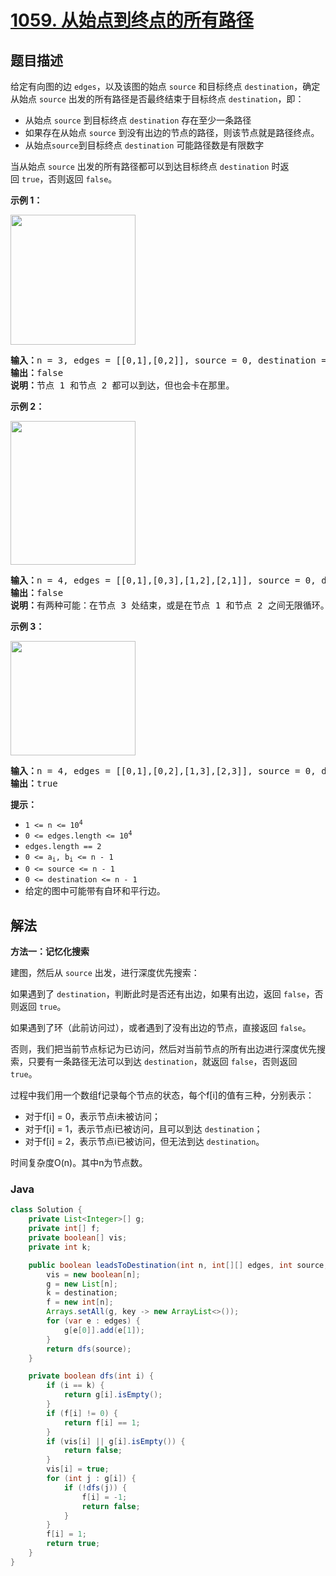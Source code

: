 # [1059. 从始点到终点的所有路径](https://leetcode.cn/problems/all-paths-from-source-lead-to-destination)

## 题目描述

<p>给定有向图的边&nbsp;<code>edges</code>，以及该图的始点&nbsp;<code>source</code>&nbsp;和目标终点&nbsp;<code>destination</code>，确定从始点&nbsp;<code>source</code>&nbsp;出发的所有路径是否最终结束于目标终点&nbsp;<code>destination</code>，即：</p>

<ul>
	<li>从始点&nbsp;<code>source</code> 到目标终点&nbsp;<code>destination</code> 存在至少一条路径</li>
	<li>如果存在从始点&nbsp;<code>source</code> 到没有出边的节点的路径，则该节点就是路径终点。</li>
	<li>从始点<code>source</code>到目标终点&nbsp;<code>destination</code> 可能路径数是有限数字</li>
</ul>

<p>当从始点&nbsp;<code>source</code> 出发的所有路径都可以到达目标终点&nbsp;<code>destination</code> 时返回&nbsp;<code>true</code>，否则返回 <code>false</code>。</p>

<p><strong>示例 1：</strong></p>

<p><img alt="" src="https://gcore.jsdelivr.net/gh/doocs/leetcode@main/solution/1000-1099/1059.All%20Paths%20from%20Source%20Lead%20to%20Destination/images/485_example_1.png" style="height: 208px; width: 200px;" /></p>

<pre>
<strong>输入：</strong>n = 3, edges = [[0,1],[0,2]], source = 0, destination = 2
<strong>输出：</strong>false
<strong>说明：</strong>节点 1 和节点 2 都可以到达，但也会卡在那里。
</pre>

<p><strong>示例 2：</strong></p>

<p><img alt="" src="https://gcore.jsdelivr.net/gh/doocs/leetcode@main/solution/1000-1099/1059.All%20Paths%20from%20Source%20Lead%20to%20Destination/images/485_example_2.png" style="height: 230px; width: 200px;" /></p>

<pre>
<strong>输入：</strong>n = 4, edges = [[0,1],[0,3],[1,2],[2,1]], source = 0, destination = 3
<strong>输出：</strong>false
<strong>说明：</strong>有两种可能：在节点 3 处结束，或是在节点 1 和节点 2 之间无限循环。
</pre>

<p><strong>示例 3：</strong></p>

<p><img alt="" src="https://gcore.jsdelivr.net/gh/doocs/leetcode@main/solution/1000-1099/1059.All%20Paths%20from%20Source%20Lead%20to%20Destination/images/485_example_3.png" style="height: 183px; width: 200px;" /></p>

<pre>
<strong>输入：</strong>n = 4, edges = [[0,1],[0,2],[1,3],[2,3]], source = 0, destination = 3
<strong>输出：</strong>true
</pre>

<p><strong>提示：</strong></p>

<ul>
	<li><code>1 &lt;= n &lt;= 10<sup>4</sup></code></li>
	<li><code>0 &lt;= edges.length &lt;= 10<sup>4</sup></code></li>
	<li><code>edges.length == 2</code></li>
	<li><code>0 &lt;= a<sub>i</sub>, b<sub>i</sub>&nbsp;&lt;= n - 1</code></li>
	<li><code>0 &lt;= source &lt;= n - 1</code></li>
	<li><code>0 &lt;= destination &lt;= n - 1</code></li>
	<li>给定的图中可能带有自环和平行边。</li>
</ul>

## 解法

**方法一：记忆化搜索**

建图，然后从 `source` 出发，进行深度优先搜索：

如果遇到了 `destination`，判断此时是否还有出边，如果有出边，返回 `false`，否则返回 `true`。

如果遇到了环（此前访问过），或者遇到了没有出边的节点，直接返回 `false`。

否则，我们把当前节点标记为已访问，然后对当前节点的所有出边进行深度优先搜索，只要有一条路径无法可以到达 `destination`，就返回 `false`，否则返回 `true`。

过程中我们用一个数组f记录每个节点的状态，每个f[i]的值有三种，分别表示：

-   对于f[i] = 0，表示节点i未被访问；
-   对于f[i] = 1，表示节点i已被访问，且可以到达 `destination`；
-   对于f[i] = 2，表示节点i已被访问，但无法到达 `destination`。

时间复杂度O(n)。其中n为节点数。

### **Java**

```java
class Solution {
    private List<Integer>[] g;
    private int[] f;
    private boolean[] vis;
    private int k;

    public boolean leadsToDestination(int n, int[][] edges, int source, int destination) {
        vis = new boolean[n];
        g = new List[n];
        k = destination;
        f = new int[n];
        Arrays.setAll(g, key -> new ArrayList<>());
        for (var e : edges) {
            g[e[0]].add(e[1]);
        }
        return dfs(source);
    }

    private boolean dfs(int i) {
        if (i == k) {
            return g[i].isEmpty();
        }
        if (f[i] != 0) {
            return f[i] == 1;
        }
        if (vis[i] || g[i].isEmpty()) {
            return false;
        }
        vis[i] = true;
        for (int j : g[i]) {
            if (!dfs(j)) {
                f[i] = -1;
                return false;
            }
        }
        f[i] = 1;
        return true;
    }
}
```
